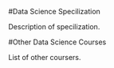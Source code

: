 #Data Science Specilization

Description of specilization.


#Other Data Science Courses

List of other coursers.